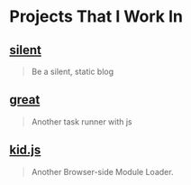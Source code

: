 # Projects That I Work In

## [silent](projects/silent.md)

> Be a silent, static blog

## [great](projects/great.md)

> Another task runner with js

## [kid.js](projects/kid.js.md)

> Another Browser-side Module Loader.
